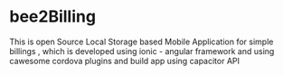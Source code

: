 # bee2Billing

This is open Source Local Storage based Mobile Application for simple billings , which is developed using ionic - angular framework and using cawesome cordova plugins and
build app using capacitor API 
